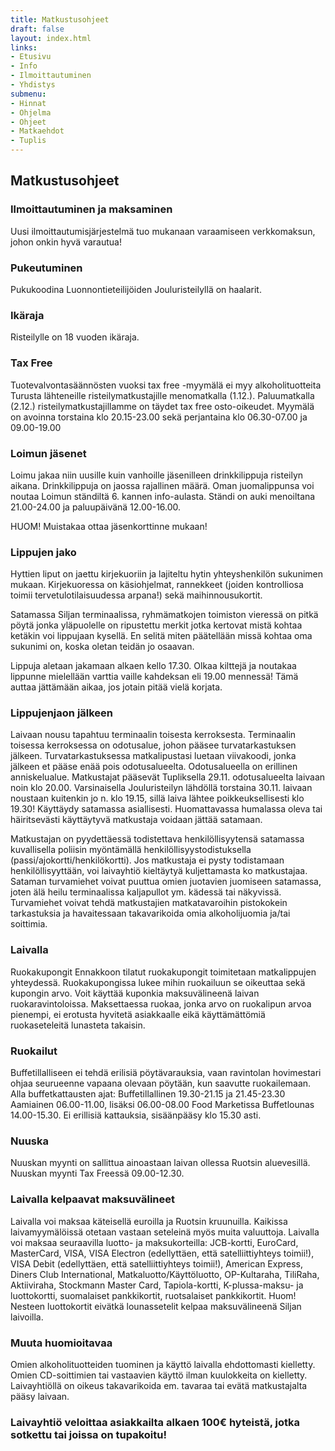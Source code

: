```yaml
---
title: Matkustusohjeet
draft: false
layout: index.html
links:
- Etusivu
- Info
- Ilmoittautuminen
- Yhdistys
submenu:
- Hinnat
- Ohjelma
- Ohjeet
- Matkaehdot
- Tuplis
---
```

## Matkustusohjeet

### Ilmoittautuminen ja maksaminen
Uusi ilmoittautumisjärjestelmä tuo mukanaan varaamiseen verkkomaksun, johon onkin hyvä varautua!

### Pukeutuminen
Pukukoodina Luonnontieteilijöiden Jouluristeilyllä on haalarit.

### Ikäraja
Risteilylle on 18 vuoden ikäraja.

### Tax Free
Tuotevalvontasäännösten vuoksi tax free -myymälä ei myy alkoholituotteita Turusta lähteneille risteilymatkustajille menomatkalla (1.12.). Paluumatkalla (2.12.) risteilymatkustajillamme on täydet tax free osto-oikeudet. Myymälä on avoinna torstaina klo 20.15-23.00 sekä perjantaina klo 06.30-07.00 ja 09.00-19.00

### Loimun jäsenet
Loimu jakaa niin uusille kuin vanhoille jäsenilleen drinkkilippuja risteilyn aikana. Drinkkilippuja on jaossa rajallinen määrä. Oman juomalippunsa voi noutaa Loimun ständiltä 6. kannen info-aulasta. Ständi on auki menoiltana 21.00-24.00 ja paluupäivänä 12.00-16.00. 

HUOM! Muistakaa ottaa jäsenkorttinne mukaan!

### Lippujen jako
Hyttien liput on jaettu kirjekuoriin ja lajiteltu hytin yhteyshenkilön sukunimen mukaan. Kirjekuoressa on käsiohjelmat, rannekkeet (joiden kontrolliosa toimii tervetulotilaisuudessa arpana!) sekä maihinnousukortit.

Satamassa Siljan terminaalissa, ryhmämatkojen toimiston vieressä on pitkä pöytä jonka yläpuolelle on ripustettu merkit jotka kertovat mistä kohtaa ketäkin voi lippujaan kysellä. En selitä miten päätellään missä kohtaa oma sukunimi on, koska oletan teidän jo osaavan.

Lippuja aletaan jakamaan alkaen kello 17.30. Olkaa kilttejä ja noutakaa lippunne mielellään varttia vaille kahdeksan eli 19.00 mennessä! Tämä auttaa jättämään aikaa, jos jotain pitää vielä korjata.

### Lippujenjaon jälkeen
Laivaan nousu tapahtuu terminaalin toisesta kerroksesta. Terminaalin toisessa kerroksessa on odotusalue, johon pääsee turvatarkastuksen jälkeen. Turvatarkastuksessa matkalipustasi luetaan viivakoodi, jonka jälkeen et pääse enää pois odotusalueelta. Odotusalueella on erillinen anniskelualue. Matkustajat pääsevät Tupliksella 29.11. odotusalueelta laivaan noin klo 20.00. Varsinaisella Jouluristeilyn lähdöllä torstaina 30.11. laivaan noustaan kuitenkin jo n. klo 19.15, sillä laiva lähtee poikkeuksellisesti klo 19.30!
Käyttäydy satamassa asiallisesti. Huomattavassa humalassa oleva tai häiritsevästi käyttäytyvä matkustaja voidaan jättää satamaan.

Matkustajan on pyydettäessä todistettava henkilöllisyytensä satamassa kuvallisella poliisin myöntämällä henkilöllisyystodistuksella (passi/ajokortti/henkilökortti). Jos matkustaja ei pysty todistamaan henkilöllisyyttään, voi laivayhtiö kieltäytyä kuljettamasta ko matkustajaa.
Sataman turvamiehet voivat puuttua omien juotavien juomiseen satamassa, joten älä heilu terminaalissa kaljapullot ym. kädessä tai näkyvissä. Turvamiehet voivat tehdä matkustajien matkatavaroihin pistokokein tarkastuksia ja havaitessaan takavarikoida omia alkoholijuomia ja/tai soittimia.

### Laivalla
Ruokakupongit
Ennakkoon tilatut ruokakupongit toimitetaan matkalippujen yhteydessä. Ruokakupongissa lukee mihin ruokailuun se oikeuttaa sekä kupongin arvo. Voit käyttää kuponkia maksuvälineenä laivan ruokaravintoloissa. Maksettaessa ruokaa, jonka arvo on ruokalipun arvoa pienempi, ei erotusta hyvitetä asiakkaalle eikä käyttämättömiä ruokaseteleitä lunasteta takaisin.

### Ruokailut
Buffetillalliseen ei tehdä erilisiä pöytävarauksia, vaan ravintolan hovimestari ohjaa seurueenne vapaana olevaan pöytään, kun saavutte ruokailemaan.
Alla buffetkattausten ajat:
Buffetillallinen 19.30-21.15 ja 21.45-23.30
Aamiainen 06.00-11.00, lisäksi 06.00-08.00 Food Marketissa
Buffetlounas 14.00-15.30. Ei erillisiä kattauksia, sisäänpääsy klo 15.30 asti.

### Nuuska
Nuuskan myynti on sallittua ainoastaan laivan ollessa Ruotsin aluevesillä. Nuuskan myynti Tax Freessä 09.00-12.30. 

### Laivalla kelpaavat maksuvälineet
Laivalla voi maksaa käteisellä euroilla ja Ruotsin kruunuilla. Kaikissa laivamyymälöissä otetaan vastaan seteleinä myös muita valuuttoja. Laivalla voi maksaa seuraavilla luotto- ja maksukorteilla: JCB-kortti, EuroCard, MasterCard, VISA, VISA Electron (edellyttäen, että satelliittiyhteys toimii!), VISA Debit (edellyttäen, että satelliittiyhteys toimii!), American Express, Diners Club International, Matkaluotto/Käyttöluotto, OP-Kultaraha, TiliRaha, Aktiiviraha, Stockmann Master Card, Tapiola-kortti, K-plussa-maksu- ja luottokortti, suomalaiset pankkikortit, ruotsalaiset pankkikortit. Huom! Nesteen luottokortit eivätkä lounassetelit kelpaa maksuvälineenä Siljan laivoilla. 

### Muuta huomioitavaa
Omien alkoholituotteiden tuominen ja käyttö laivalla ehdottomasti kielletty. Omien CD-soittimien tai vastaavien käyttö ilman kuulokkeita on kielletty. Laivayhtiöllä on oikeus takavarikoida em. tavaraa tai evätä matkustajalta pääsy laivaan. 
### Laivayhtiö veloittaa asiakkailta alkaen 100€ hyteistä, jotka sotkettu tai joissa on tupakoitu!
